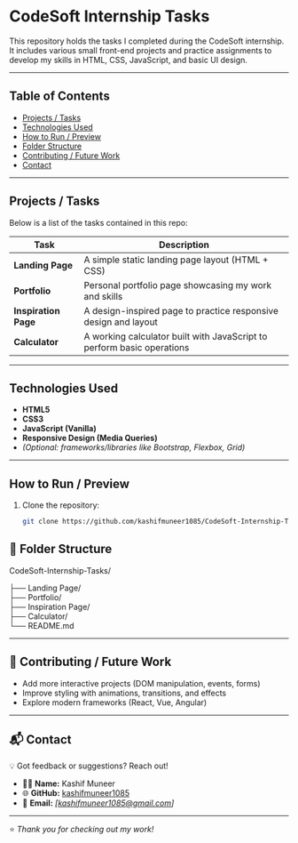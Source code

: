 # CodeSoft Internship Tasks

This repository holds the tasks I completed during the CodeSoft internship. It includes various small front-end projects and practice assignments to develop my skills in HTML, CSS, JavaScript, and basic UI design.

---

## Table of Contents

- [Projects / Tasks](#projects--tasks)  
- [Technologies Used](#technologies-used)  
- [How to Run / Preview](#how-to-run--preview)  
- [Folder Structure](#folder-structure)  
- [Contributing / Future Work](#contributing--future-work)  
- [Contact](#contact)

---

## Projects / Tasks

Below is a list of the tasks contained in this repo:

| Task             | Description                                                                 |
|------------------|-----------------------------------------------------------------------------|
| **Landing Page** | A simple static landing page layout (HTML + CSS)                            |
| **Portfolio**    | Personal portfolio page showcasing my work and skills                      |
| **Inspiration Page** | A design-inspired page to practice responsive design and layout        |
| **Calculator**   | A working calculator built with JavaScript to perform basic operations      |

---

## Technologies Used

- **HTML5**  
- **CSS3**  
- **JavaScript (Vanilla)**  
- **Responsive Design (Media Queries)**  
- *(Optional: frameworks/libraries like Bootstrap, Flexbox, Grid)*  

---

## How to Run / Preview

1. Clone the repository:  
   ```bash
   git clone https://github.com/kashifmuneer1085/CodeSoft-Internship-Tasks.git

## 📂 Folder Structure  

CodeSoft-Internship-Tasks/

├── Landing Page/          
├── Portfolio/             
├── Inspiration Page/      
├── Calculator/            
└── README.md  

---

## 🤝 Contributing / Future Work  

- Add more interactive projects (DOM manipulation, events, forms)  
- Improve styling with animations, transitions, and effects  
- Explore modern frameworks (React, Vue, Angular)  

---

## 📬 Contact  

💡 Got feedback or suggestions? Reach out!  

- 👨‍💻 **Name:** Kashif Muneer  
- 🌐 **GitHub:** [kashifmuneer1085](https://github.com/kashifmuneer1085)  
- 📧 **Email:** *[kashifmuneer1085@gmail.com]*  

---

⭐ *Thank you for checking out my work!*  



